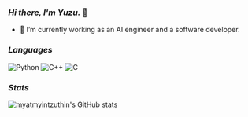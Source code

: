 ### _Hi there, I'm Yuzu._ 👋

- 🔭 I’m currently working as an AI engineer and a software developer.

### _Languages_

![Python](https://img.shields.io/badge/python-3670A0?style=for-the-badge&logo=python&logoColor=ffdd54)
![C++](https://img.shields.io/badge/c++-%2300599C.svg?style=for-the-badge&logo=c%2B%2B&logoColor=white)
![C](https://img.shields.io/badge/c-%2300599C.svg?style=for-the-badge&logo=c&logoColor=white)


### _Stats_
![myatmyintzuthin's GitHub stats](https://github-readme-stats.vercel.app/api?username=myatmyintzuthin&count_private=false&theme=tokyonight&hide=contribs)
